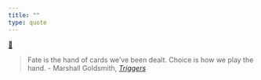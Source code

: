 ```yaml
---
title: ""
type: quote
---
```

[💬](../moc/quotes.md)


> Fate is the hand of cards we’ve been dealt. Choice is how we play the hand. - Marshall Goldsmith, *[Triggers](../books/Triggers.md)*